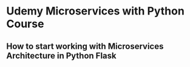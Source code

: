 # Udemy Microservices with Python Course
## How to start working with Microservices Architecture in Python Flask